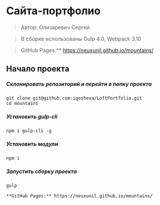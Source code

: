 # Сайта-портфолио

> Автор: Олизаревич Сергей

> В сборке использованы Gulp 4.0, Webpack 3.10

> GitHub Pages:** https://neuxunil.github.io/mountains/

## Начало проекта

##### Склонировать репозиторий и перейти в папку проекта
```
git clone git@github.com:igosheva/LoftPortfolio.git
cd mountains
```

##### Установить gulp-cli
```
npm i gulp-cli -g
```

##### Установить модули
```
npm i
```

##### Запустить сборку проекта
```
gulp

**GitHub Pages:** https://neuxunil.github.io/mountains/
